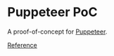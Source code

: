 # Puppeteer PoC
A proof-of-concept for [Puppeteer](https://pptr.dev/).

[Reference](https://www.bannerbear.com/blog/how-to-convert-html-into-pdf-with-node-js-and-puppeteer/)